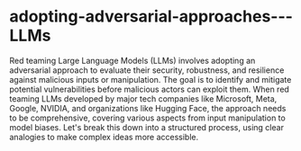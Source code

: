 # adopting-adversarial-approaches---LLMs

Red teaming Large Language Models (LLMs) involves adopting an adversarial approach to evaluate their security, robustness, and resilience against malicious inputs or manipulation. The goal is to identify and mitigate potential vulnerabilities before malicious actors can exploit them. When red teaming LLMs developed by major tech companies like Microsoft, Meta, Google, NVIDIA, and organizations like Hugging Face, the approach needs to be comprehensive, covering various aspects from input manipulation to model biases. Let's break this down into a structured process, using clear analogies to make complex ideas more accessible. 
